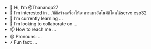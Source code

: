 - 👋 Hi, I’m @Thananop27
- 👀 I’m interested in ...วิธีธีสร้างเครื่องให้อาหารแมวอัตโนมัติโดนใช้servo esp32
- 🌱 I’m currently learning ...
- 💞️ I’m looking to collaborate on ...
- 📫 How to reach me ...
- 😄 Pronouns: ...
- ⚡ Fun fact: ...

<!---
Thananop27/Thananop27 is a ✨ special ✨ repository because its `README.md` (this file) appears on your GitHub profile.
You can click the Preview link to take a look at your changes.
--->
